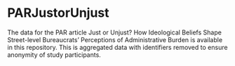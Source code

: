 # PARJustorUnjust

The data for the PAR article Just or Unjust? How Ideological Beliefs Shape Street-level Bureaucrats’ Perceptions of Administrative Burden is available in this repository. This is aggregated data with identifiers removed to ensure anonymity of study participants.

